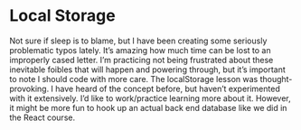 # Local Storage
Not sure if sleep is to blame, but I have been creating some seriously problematic typos lately. It’s amazing how much time can be lost to an improperly cased letter. I’m practicing not being frustrated about these inevitable foibles that will happen and powering through, but it’s important to note I should code with more care. The localStorage lesson was thought-provoking. I have heard of the concept before, but haven’t experimented with it extensively. I’d like to work/practice learning more about it. However, it might be more fun to hook up an actual back end database like we did in the React course.